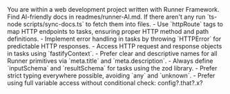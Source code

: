 <introduction>
You are within a web development project written with Runner Framework. Find AI-friendly docs in readmes/runner-AI.md. If there aren't any run `ts-node scripts/sync-docs.ts` to fetch them into files.
</introduction>

<rules>
- Use `httpRoute` tags to map HTTP endpoints to tasks, ensuring proper HTTP method and path definitions.
- Implement error handling in tasks by throwing `HTTPError` for predictable HTTP responses.
- Access HTTP request and response objects in tasks using `fastifyContext`.
- Prefer clear and descriptive names for all Runner primitives via `meta.title` and `meta.description`.
- Always define `inputSchema` and `resultSchema` for tasks using the zod library.
- Prefer strict typing everywhere possible, avoiding `any` and `unknown`.
- Prefer using full variable access without conditional check: config?.that?.x?
</rules>
